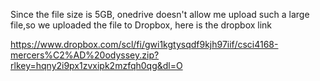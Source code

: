 Since the file size is 5GB, onedrive doesn't allow me upload such a large file,so we uploaded the file to Dropbox, here is the dropbox link

https://www.dropbox.com/scl/fi/gwi1kgtysqdf9kjh97iif/csci4168-mercers%C2%AD%20odyssey.zip?rlkey=hqny2i9px1zvxipk2mzfqh0qg&dl=O
